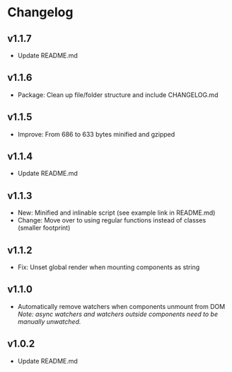 # Changelog

## v1.1.7
- Update README.md

## v1.1.6
- Package: Clean up file/folder structure and include CHANGELOG.md

## v1.1.5
- Improve: From 686 to 633 bytes minified and gzipped

## v1.1.4
- Update README.md

## v1.1.3
- New: Minified and inlinable script (see example link in README.md)
- Change: Move over to using regular functions instead of classes (smaller footprint)

## v1.1.2
- Fix: Unset global render when mounting components as string

## v1.1.0
- Automatically remove watchers when components unmount from DOM  
*Note: async watchers and watchers outside components need to be manually unwatched.*

## v1.0.2
- Update README.md

